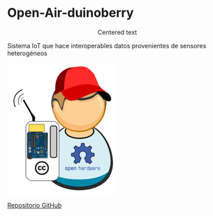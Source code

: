 # Open-Air-duinoberry

<center>Centered text</center>

Sistema IoT que hace interoperables datos provenientes de sensores heterogéneos



![Open Air-duinoberry Logo](/sensores/public/img/airduinoberry.png)




[Repositorio GitHub](https://github.com/alexei8a/Open-Air-duinoberry.git)
